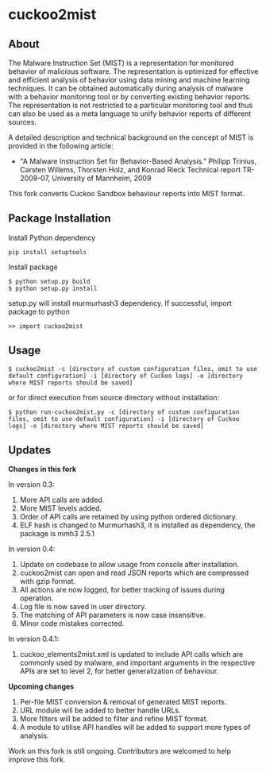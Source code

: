 cuckoo2mist
=====

## About

The Malware Instruction Set (MIST) is a representation for monitored behavior
of malicious software. The representation is optimized for effective and
efficient analysis of behavior using data mining and machine learning
techniques. It can be obtained automatically during analysis of malware with a
behavior monitoring tool or by converting existing behavior reports. The
representation is not restricted to a particular monitoring tool and thus can
also be used as a meta language to unify behavior reports of different sources.

A detailed description and technical background on the concept of MIST is provided in  the following article:

- "A Malware Instruction Set for Behavior-Based Analysis." Philipp Trinius, Carsten Willems, Thorsten Holz, and Konrad Rieck Technical report TR-2009-07, University of Mannheim, 2009

This fork converts Cuckoo Sandbox behaviour reports into MIST format.

## Package Installation

Install Python dependency

```
pip install setuptools
```

Install package

```
$ python setup.py build
$ python setup.py install
```

setup.py will install murmurhash3 dependency.
If successful, import package to python

```
>> import cuckoo2mist
```

## Usage

```
$ cuckoo2mist -c [directory of custom configuration files, omit to use default configuration] -i [directory of Cuckoo logs] -o [directory where MIST reports should be saved]
```

or for direct execution from source directory without installation:

```
$ python run-cuckoo2mist.py -c [directory of custom configuration files, omit to use default configuration] -i [directory of Cuckoo logs] -o [directory where MIST reports should be saved]
```

## Updates

**Changes in this fork**

In version 0.3:

1. More API calls are added.
2. More MIST levels added.
3. Order of API calls are retained by using python ordered dictionary.
4. ELF hash is changed to Murmurhash3, it is installed as dependency, the package is mmh3 2.5.1

In version 0.4:

1. Update on codebase to allow usage from console after installation.
2. cuckoo2mist can open and read JSON reports which are compressed with gzip format.
3. All actions are now logged, for better tracking of issues during operation.
4. Log file is now saved in user directory.
5. The matching of API parameters is now case insensitive.
6. Minor code mistakes corrected.

In version 0.4.1:

1. cuckoo_elements2mist.xml is updated to include API calls which are commonly used by malware, and important arguments in the respective APIs are set to level 2, for better generalization of behaviour.

**Upcoming changes**

1. Per-file MIST conversion & removal of generated MIST reports.
2. URL module will be added to better handle URLs.
3. More filters will be added to filter and refine MIST format.
4. A module to utilise API handles will be added to support more types of analysis.

Work on this fork is still ongoing. Contributors are welcomed to help improve this fork.

